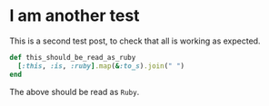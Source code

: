 # I am another test
This is a second test post, to check that all is working as expected.

```ruby
def this_should_be_read_as_ruby
  [:this, :is, :ruby].map(&:to_s).join(" ")
end
```

The above should be read as `Ruby`.
